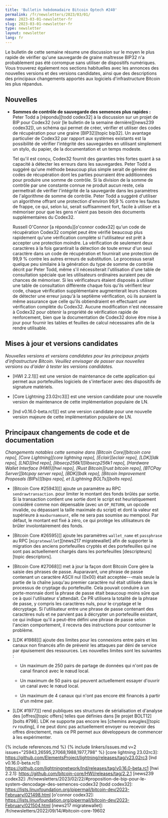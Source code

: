 ```yaml
---
title: 'Bulletin hebdomadaire Bitcoin Optech #240'
permalink: /fr/newsletters/2023/03/01/
name: 2023-03-01-newsletter-fr
slug: 2023-03-01-newsletter-fr
type: newsletter
layout: newsletter
lang: fr
---
```

Le bulletin de cette semaine résume une discussion sur le moyen le plus rapide
de vérifier qu'une sauvegarde de graine maîtresse BIP32 n'a probablement pas été
corrompue sans utiliser de dispositifs numériques.  Vous trouverez également nos
sections habituelles avec les annonces des nouvelles versions et des versions
candidates, ainsi que des descriptions des principaux changements apportés aux
logiciels d'infrastructure Bitcoin les plus répandus.

## Nouvelles

- **Sommes de contrôle de sauvegarde des semences plus rapides :** Peter Todd a
[répondu][todd codex32] à la discussion sur un projet de BIP pour Codex32 (voir
[le bulletin de la semaine dernière][news239 codex32]), un schéma qui permet de créer,
vérifier et utiliser des codes de récupération pour une graine [BIP32][topic bip32].
Un avantage particulier de Codex32 par rapport aux systèmes existants est la
possibilité de vérifier l'intégrité des sauvegardes en utilisant simplement
un stylo, du papier, de la documentation et un temps modeste.

    Tel qu'il est conçu, Codex32 fournit des garanties très fortes quant
    à sa capacité à détecter les erreurs dans les sauvegardes. Peter Todd
    a suggéré qu'une méthode beaucoup plus simple serait de générer des
    codes de récupération dont les parties pourraient être additionnées
    pour produire une somme de contrôle. Si la division de la somme de
    contrôle par une constante connue ne produit aucun reste, cela
    permettrait de vérifier l'intégrité de la sauvegarde dans les paramètres
    de l'algorithme de somme de contrôle. Peter Todd a suggéré d'utiliser
    un algorithme offrant une protection d'environ 99,9 % contre les fautes
    de frappe, ce qui, selon lui, serait suffisamment fort, facile à utiliser
    et à mémoriser pour que les gens n'aient pas besoin des documents
    supplémentaires du Codex32.

    Russell O'Connor [a répondu][o'connor codex32] qu'un code de récupération
    Codex32 complet peut être vérifié beaucoup plus rapidement qu'une vérification
    complète si l'utilisateur est prêt à accepter une protection moindre. La
    vérification de seulement deux caractères à la fois garantirait la détection
    de toute erreur d'un seul caractère dans un code de récupération et fournirait
    une protection de 99,9 % contre les autres erreurs de substitution. Le
    processus serait quelque peu similaire à la génération du type de somme
    de contrôle décrit par Peter Todd, même s'il nécessiterait l'utilisation
    d'une table de consultation spéciale que les utilisateurs ordinaires auraient
    peu de chances de mémoriser. Si les vérificateurs étaient disposés à utiliser
    une table de consultation différente chaque fois qu'ils vérifient leur code,
    chaque vérification supplémentaire augmenterait leurs chances de détecter une
    erreur jusqu'à la septième vérification, où ils auraient la même assurance
    que celle qu'ils obtiendraient en effectuant une vérification complète du
    Codex32. Aucune modification n'est nécessaire à Codex32 pour obtenir la
    propriété de vérification rapide de renforcement, bien que la documentation
    de Codex32 doive être mise à jour pour fournir les tables et feuilles de
    calcul nécessaires afin de la rendre utilisable.

## Mises à jour et versions candidates

*Nouvelles versions et versions candidates pour les principaux projets
d'infrastructure Bitcoin. Veuillez envisager de passer aux nouvelles
versions ou d'aider à tester les versions candidates.*

- [HWI 2.2.1][] est une version de maintenance de cette application
  qui permet aux portefeuilles logiciels de s'interfacer avec des
  dispositifs de signature matériels.

- [Core Lightning 23.02rc3][] est une version candidate pour une nouvelle
  version de maintenance de cette implémentation populaire de LN.

- [lnd v0.16.0-beta.rc1][] est une version candidate pour une nouvelle
  version majeure de cette implémentation populaire de LN.

## Principaux changements de code et de documentation

*Changements notables cette semaine dans [Bitcoin Core][bitcoin core repo], [Core
Lightning][core lightning repo], [Eclair][eclair repo], [LDK][ldk repo],
[LND][lnd repo], [libsecp256k1][libsecp256k1 repo], [Hardware Wallet
Interface (HWI)][hwi repo], [Rust Bitcoin][rust bitcoin repo], [BTCPay
Server][btcpay server repo], [BDK][bdk repo], [Bitcoin Improvement
Proposals (BIPs)][bips repo], et [Lightning BOLTs][bolts repo].*

- [Bitcoin Core #25943][] ajoute un paramètre au RPC `sendrawtransaction`.
  pour limiter le montant des fonds brûlés par sortie. Si la transaction
  contient une sortie dont le script est heuristiquement considéré comme
  non dépensable (avec un `OP_RETURN`, un opcode invalide, ou dépassant
  la taille maximale du script) et dont la valeur est supérieure à
  `maxburnamount`, elle ne sera pas soumise au mempool. Par défaut,
  le montant est fixé à zéro, ce qui protège les utilisateurs de
  brûler involontairement des fonds.

- [Bitcoin Core #26595][] ajoute les paramètres `wallet_name` et `passphrase`
  au RPC [`migratewallet`][news217 migratewallet] afin de supporter la migration
  des anciens portefeuilles cryptés et des portefeuilles qui ne sont pas
  actuellement chargés dans les portefeuilles [descripteurs][topic descriptors].

- [Bitcoin Core #27068][] met à jour la façon dont Bitcoin Core gère
  la saisie des phrases de passe. Auparavant, une phrase de passe contenant
  un caractère ASCII nul (0x00) était acceptée---mais seule la partie de la
  chaîne jusqu'au premier caractère nul était utilisée dans le processus de
  cryptage du portefeuille. Cela pouvait conduire à un porte-monnaie dont
  la phrase de passe était beaucoup moins sûre que ce à quoi l'utilisateur
  s'attendait. Ce PR utilisera la totalité de la phrase de passe, y compris
  les caractères nuls, pour le cryptage et le décryptage. Si l'utilisateur
  entre une phrase de passe contenant des caractères nuls et ne parvient pas
  à décrypter un portefeuille existant, ce qui indique qu'il a peut-être
  défini une phrase de passe selon l'ancien comportement, il recevra des
  instructions pour contourner le problème.

- [LDK #1988][] ajoute des limites pour les connexions entre pairs et
  les canaux non financés afin de prévenir les attaques par déni de service
  par épuisement des ressources. Les nouvelles limites sont les suivantes :

    - Un maximum de 250 pairs de partage de données qui n'ont pas de canal
      financé avec le nœud local.

    - Un maximum de 50 pairs qui peuvent actuellement essayer d'ouvrir
      un canal avec le nœud local.

    - Un maximum de 4 canaux qui n'ont pas encore été financés à partir
      d'un même pair.

- [LDK #1977][] rend publiques ses structures de sérialisation et d'analyse
  des [offres][topic offers] telles que définies dans [le projet BOLT12][bolts #798].
  LDK ne supporte pas encore les [chemins aveugles][topic rv routing], il ne
  peut donc pas actuellement envoyer ou recevoir des offres directement, mais
  ce PR permet aux développeurs de commencer à les expérimenter.

{% include references.md %}
{% include linkers/issues.md v=2 issues="25943,26595,27068,1988,1977,798" %}
[core lightning 23.02rc3]: https://github.com/ElementsProject/lightning/releases/tag/v23.02rc3
[lnd v0.16.0-beta.rc1]: https://github.com/lightningnetwork/lnd/releases/tag/v0.16.0-beta.rc1
[hwi 2.2.1]: https://github.com/bitcoin-core/HWI/releases/tag/2.2.1
[news239 codex32]: /fr/newsletters/2023/02/22/#proposition-de-bip-pour-le-system-dencodage-des-semences-codex32
[todd codex32]: https://lists.linuxfoundation.org/pipermail/bitcoin-dev/2023-February/021498.html
[o'connor codex32]: https://lists.linuxfoundation.org/pipermail/bitcoin-dev/2023-February/021504.html
[news217 migratewallet]: /fr/newsletters/2022/09/14/#bitcoin-core-19602

